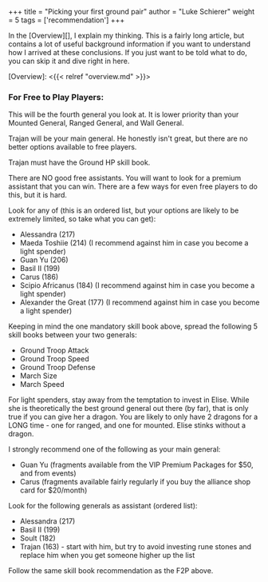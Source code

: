 +++
title = "Picking your first ground pair"
author = "Luke Schierer"
weight = 5
tags = ['recommendation']
+++

In the [Overview][], I explain my thinking.  This is a fairly long article, but
contains a lot of useful background information if you want to understand how I
arrived at these conclusions. If you just want to be told what to do, you can
skip it and dive right in here. 

[Overview]: <{{< relref "overview.md" >}}>

### For Free to Play Players:

This will be the fourth general you look at.  It is lower priority than your
Mounted General, Ranged General, and Wall General.

Trajan will be your main general.  He honestly isn't great, but there are no
better options available to free players.

Trajan must have the Ground HP skill book.

There are NO good free assistants.  You will want to look for a premium
assistant that you can win.  There are a few ways for even free players to do
this, but it is hard.

Look for any of (this is an ordered list, but your options are likely to be
extremely limited, so take what you can get):

* Alessandra (217)
* Maeda Toshiie (214) (I recommend against him in case you become a light spender)
* Guan Yu (206)
* Basil II (199)
* Carus (186)
* Scipio Africanus (184) (I recommend against him in case you become a light spender)
* Alexander the Great (177) (I recommend against him in case you become a light spender)

Keeping in mind the one mandatory skill book above, spread the following 5
skill books between your two generals:
* Ground Troop Attack
* Ground Troop Speed
* Ground Troop Defense
* March Size
* March Speed

For light spenders, stay away from the temptation to invest in Elise.  While
she is theoretically the best ground general out there (by far), that is only
true if you can give her a dragon.  You are likely to only have 2 dragons for a
LONG time - one for ranged, and one for mounted. Elise stinks without a dragon.

I strongly recommend one of the following as your main general:
* Guan Yu (fragments available from the VIP Premium Packages for $50, and from
  events)
* Carus (fragments available fairly regularly if you buy the alliance shop card
  for $20/month)

Look for the following generals as assistant (ordered list):
* Alessandra (217)
* Basil II (199)
* Soult (182)
* Trajan (163) - start with him, but try to avoid investing rune stones and
  replace him when you get someone higher up the list

Follow the same skill book recommendation as the F2P above.


